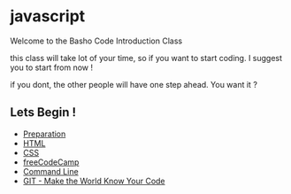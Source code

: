 # javascript

Welcome to the Basho Code Introduction Class

this class will take lot of your time, so if you want to start coding. I suggest you to start from now !

if you dont, the other people will have one step ahead. You want it ?

## Lets Begin !

- [Preparation](https://github.com/bashocode/javascript/blob/master/preparation.md)
- [HTML](https://github.com/bashocode/javascript/blob/master/first%20week/html.md)
- [CSS](https://github.com/bashocode/javascript/blob/master/first%20week/css.md)
- [freeCodeCamp](https://github.com/bashocode/javascript/blob/master/first%20week/freecodecamp.md)
- [Command Line](https://github.com/bashocode/javascript/blob/master/first%20week/cl.md)
- [GIT - Make the World Know Your Code](https://github.com/bashocode/javascript/blob/master/first%20week/git.md)
